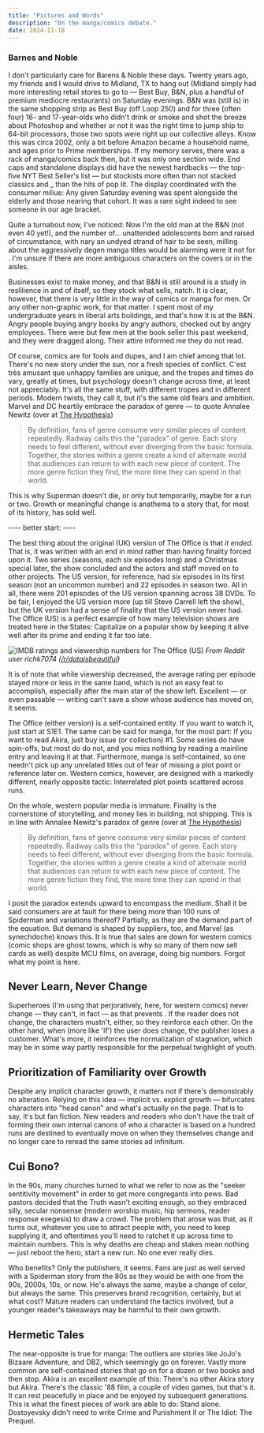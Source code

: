 ```yaml
---
title: "Pictures and Words"
description: "On the manga/comics debate."
date: 2024-11-18
---
```

### Barnes and Noble

I don't particularly care for Barens & Noble these days. Twenty years ago, my friends and I would drive to Midland, TX to hang out (Midland simply had more interesting retail stores to go to — Best Buy, B&N, plus a handful of premium mediocre restaurants) on Saturday evenings. B&N was (still is) in the same shopping strip as Best Buy (off Loop 250) and for three (often four) 16- and 17-year-olds who didn't drink or smoke and shot the breeze about Photoshop and whether or not it was the right time to jump ship to 64-bit processors, those two spots were right up our collective alleys. Know this was circa 2002, only a bit before Amazon became a household name, and ages prior to Prime memberships. If my memory serves, there was a rack of manga/comics back then, but it was only one section wide. End caps and standalone displays did have the newest hardbacks — the top-five NYT Best Seller's list — but stockists more often than not stacked classics and _ than the hits of pop lit. The display coordinated with the consumer miliue: Any given Saturday evening was spent alongside the elderly and those nearing that cohort. It was a rare sight indeed to see someone in our age bracket.

Quite a turnabout now, I've noticed: Now I'm the old man at the B&N (not even 40 yet!), and the number of... unattended adolescents born and raised of circumstance, with nary an undyed strand of hair to be seen, milling about the aggressively degen manga titles would be alarming were it not for . I'm unsure if there are more ambiguous characters on the covers or in the aisles. 

Businesses exist to make money, and that B&N is still around is a study in reslilience in and of itself, so they stock what sells, natch. It is clear, however, that there is very little in the way of comics or manga for men. Or any other non-graphic work, for that matter. I spent most of my undergraduate years in liberal arts buildings, and that's how it is at the B&N. Angry people buying angry books by angry authors, checked out by angry employees. There were but few men at the book seller this past weekend, and they were dragged along. Their attire informed me they do not read.

Of course, comics are for fools and dupes, and I am chief among that lot. There's no new story under the sun, nor a fresh species of conflict. C'est très amusant que unhappy families are unique, and the tropes and times do vary, greatly at times, but  psychology doesn't change across time, at least not appreciably. It's all the same stuff, with different tropes and in different periods. Modern twists, they call it, but it's the same old fears and ambition. Marvel and DC heartily embrace the paradox of genre — to quote Annalee Newitz (over at [The Hypothesis](https://buttondown.com/thehypothesis/archive/how-much-are-you-willing-to-pay-for-a-fantasy/))

>By definition, fans of genre consume very similar pieces of content repeatedly. Radway calls this the “paradox” of genre. Each story needs to feel different, without ever diverging from the basic formula. Together, the stories within a genre create a kind of alternate world that audiences can return to with each new piece of content. The more genre fiction they find, the more time they can spend in that world.

This is why Superman doesn't die, or only but temporarily, maybe for a run or two. Growth or meaningful change is anathema to a story that, for most of its history, has sold well.

---- better start: ----

The best thing about the original (UK) version of The Office is that *it ended*. That is, it was written with an end in mind rather than having finality forced upon it. Two series (seasons, each six episodes long) and a Christmas special later, the show concluded and the actors and staff moved on to other projects. The US version, for reference, had six episodes in its first season (not an uncommon number) and 22 episodes in season two. All in all, there were 201 episodes of the US version spanning across 38 DVDs. To be fair, I enjoyed the US version more (up till Steve Carrell left the show), but the UK version had a sense of finality that the US version never had. The Office (US) is a perfect example of how many television shows are treated here in the States: Capitalize on a popular show by keeping it alive well after its prime and ending it far too late.

![IMDB ratings and viewership numbers for The Office (US)](2025-02-26_the_office_ratings.jpg)
*From Reddit user richk7074 ([/r/dataisbeautiful](https://www.reddit.com/r/dataisbeautiful/comments/66awqa/the_office_ratings_and_viewership_oc/))*

It is of note that while viewership decreased, the average rating per episode stayed more or less in the same band, which is not an easy feat to accomplish, especially after the main star of the show left. Excellent — or even passable — writing can't save a show whose audience has moved on, it seems.

The Office (either version) is a self-contained entity. If you want to watch it, just start at S1E1. The same can be said for manga, for the most part: If you want to read Akira, just buy issue (or collection) #1. Some series do have spin-offs, but most do do not, and you miss nothing by reading a mainline entry and leaving it at that. Furthermore, manga is self-contained, so one needn't pick up any unrelated titles out of fear of missing a plot point or reference later on. Western comics, however, are designed with a markedly different, nearly opposite tactic: Interrelated plot points scattered across runs.

On the whole, western popular media is immature. Finality is the cornerstone of storytelling, and money lies in building, not shipping. This is in line with Annalee Newitz's paradox of genre (over at [The Hypothesis](https://buttondown.com/thehypothesis/archive/how-much-are-you-willing-to-pay-for-a-fantasy/))

>By definition, fans of genre consume very similar pieces of content repeatedly. Radway calls this the “paradox” of genre. Each story needs to feel different, without ever diverging from the basic formula. Together, the stories within a genre create a kind of alternate world that audiences can return to with each new piece of content. The more genre fiction they find, the more time they can spend in that world.

I posit the paradox extends upward to encompass the medium. Shall it be said consumers are at fault for there being more than 100 runs of Spiderman and variations thereof? Partially, as they are the demand part of the equation. But demand is shaped by suppliers, too, and Marvel (as synechdoche) knows this. It is true that sales are down for western comics (comic shops are ghost towns, which is why so many of them now sell cards as well) despite MCU films, on average, doing big numbers. Forgot what my point is here.

## Never Learn, Never Change

Superheroes (I'm using that perjoratively, here, for western comics) never change — they can't, in fact — as that prevents . If the reader does not change, the characters mustn't, either, so they reinforce each other. On the other hand, when (more like 'if') the user does change, the publsher loses a customer. What's more, it reinforces the normalization of stagnation, which may be in some way partly responsible for the perpetual twighlight of youth.

## Prioritization of Familiarity over Growth

Despite any implicit character growth, it matters not if there's demonstrably no alteration. Relying on this idea — implicit vs. explicit growth — bifurcates characters into "head canon" and what's actually on the page. That is to say, it's but fan fiction. New readers and readers who don't have the trait of forming their own internal canons of who a character is based on a hundred runs are destined to eventually move on when they themselves change and no longer care to reread the same stories ad infinitum. 

## Cui Bono?

In the 90s, many churches turned to what we refer to now as the "seeker sentitivity movement" in order to get more congregants into pews. Bad pastors decided that the Truth wasn't exciting enough, so they embraced silly, secular nonsense (modern worship music, hip sermons, reader response exegesis) to draw a crowd. The problem that arose was that, as it turns out, whatever you use to attract people with, you need to keep supplying it, and oftentimes you'll need to ratchet it up across time to maintain  numbers. This is why deaths are cheap and stakes mean nothing — just reboot the hero, start a new run. No one ever really dies.

Who benefits? Only the publishers, it seems. Fans are just as well served with a Spiderman story from the 80s as they would be with one from the 90s, 2000s, 10s, or now. He's always the same, maybe a change of color, but always the same. This preserves brand recognition, certainly, but at what cost? Mature readers can understand the tactics involved, but a younger reader's takeaways may be harmful to their own growth. 

## Hermetic Tales

The near-opposite is true for manga: The outliers are stories like JoJo's Bizaare Adventure, and DBZ, which seemingly go on forever. Vastly more common are self-contained stories that go on for a dozen or two books and then stop. Akira is an excellent example of this: There's no other Akira story but Akira. There's the classic '88 film, a couple of video games, but that's it. It can rest peacefully in place and be enjoyed by subsequent generations. This is what the finest pieces of work are able to do: Stand alone. Dostoyevsky didn't need to write Crime and Punishment II or The Idiot: The Prequel. 
